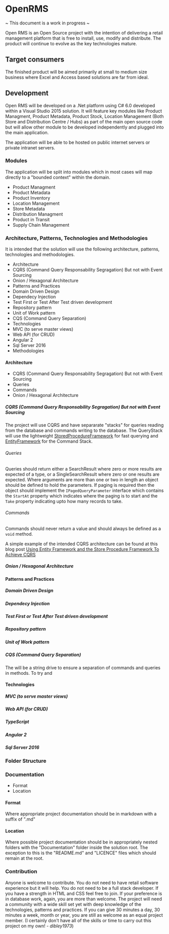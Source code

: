 # OpenRMS

~ This document is a work in progress ~

Open RMS is an Open Source project with the intention of delivering a retail management platform that is free to install, use, modify and distribute. The product will continue to evolve as the key technologies mature. 

## Target consumers

The finished product will be aimed primarily at small to medium size business where Excel and Access based solutions are far from ideal.



## Development
Open RMS will be developed on a .Net platform using C# 6.0 developed within a Visual Studio 2015 solution. It will feature key modules like Product Managment, Product Metadata, Product Stock, Location Management (Both Store and Distribution Centre / Hubs) as part of the main open source code but will allow other module to be developed independently and plugged into the main application.

The application will be able to be hosted on public internet servers or private intranet servers.

### Modules
The application will be split into modules which in most cases will map directly to a "bounded context" within the domain.

+ Product Managment
+ Product Metadata
+ Product Inventory
+ Location Management
+ Store Metadata
+ Distribution Managment
+ Product in Transit
+ Supply Chain Management



### Architecture, Patterns, Technologies and Methodologies

It is intended that the solution will use the following architecture, patterns, technologies and methodologies.
+ Architecture
 + CQRS (Command Query Responsability Segragation) But not with Event Sourcing
 + Onion / Hexagonal Architecture
+ Patterns and Practices
 + Domain Driven Design 
 + Dependecy Injection
 + Test First or Test After Test driven development
 + Repository pattern
 + Unit of Work pattern
 + CQS (Command Query Separation)
+ Technologies
 + MVC (to serve master views)
 + Web API (for CRUD)
 + Angular 2
 + Sql Server 2016
+ Methodologies

#### Architecture

+ CQRS (Command Query Responsability Segragation) But not with Event Sourcing
 + Queries
 + Commands
+ Onion / Hexagonal Architecture

##### CQRS (Command Query Responsability Segragation) But not with Event Sourcing
The project will use CQRS and have separarate "stacks" for queries reading from the database and commands writing to the database. The QueryStack will use the lightweight [StoredProcedureFramework](https://www.nuget.org/packages/Dibware.StoredProcedureFramework/) for fast querying and [EntityFramework](https://www.nuget.org/packages/EntityFramework/) for the Command Stack.

###### Queries
Queries should return either a SearchResult<T> where zero or more results are expected of a type, or a SingleSearchResult<T> where zero or one results are expected. Where arguments are more than one or two in length an object should be defined to hold the parameters. If paging is required then the object should implement the `IPagedQueryParameter` interface which contains the `StartAt` property which indicates where the paging is to start and the `Take` property indicating upto how many records to take.

###### Commands
Commands should never return a value and should always be defined as a `void` method.

A simple example of the intended CQRS architecture can be found at this blog post [Using Entity Framework and the Store Procedure Framework To Achieve CQRS](http://www.duanewingett.info/2016/08/02/UsingEntityFrameworkAndTheStoreProcedureFrameworkToAchieveCQRSPart1.aspx)

##### Onion / Hexagonal Architecture

#### Patterns and Practices
##### Domain Driven Design 
##### Dependecy Injection
##### Test First or Test After Test driven development
##### Repository pattern
##### Unit of Work pattern
##### CQS (Command Query Separation)
The will be a string drive to ensure a separation of commands and queries in methods. To try and 

#### Technologies
##### MVC (to serve master views)
##### Web API (for CRUD)
##### TypeScript
##### Angular 2
##### Sql Server 2016


### Folder Structure



### Documentation
+ Format
+ Location

#### Format
Where appropriate project documentation should be in markdown with a suffix of ".md"

#### Location
Where possible project documentation should be in appropriately nested folders with the "Documentation" folder inside the solution root. The exception to this is the "README.md" and "LICENCE" files which should remain at the root.

### Contribution

Anyone is welcome to contribute. You do not need to have retail software experience but it will help. You do not need to be a full stack developer. If you have a strength in HTML and CSS feel free to join. If your preference is in database work, again, you are more than welcome. The project will need a community with a wide skill set yet with deep knowledge of the technologies, patterns and practices. If you can give 30 minutes a day, 30 minutes a week, month or year, you are still as welcome as an equal project member. (I certainly don't have all of the skills or time to carry out this project on my own! - *dibley1973*)
